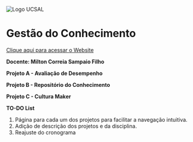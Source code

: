![Logo UCSAL](https://image.ibb.co/hhX6vz/QQWQWQWQ.png)
# Gestão do Conhecimento

[Clique aqui para acessar o Website](https://qoppabot.github.io/gestaoconhecimento/)

**Docente: Milton Correia Sampaio Filho**



  **Projeto A - Avaliação de Desempenho** 
    
    
  **Projeto B - Repositório do Conhecimento**
    
    
  **Projeto C - Cultura Maker**    


**TO-DO List**
1. Página para cada um dos projetos para facilitar a navegação intuitiva.
2. Adição de descrição dos projetos e da disciplina.
3. Reajuste do cronograma

